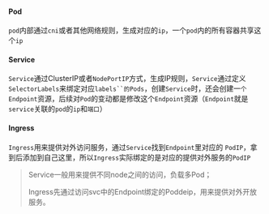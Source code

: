 #### Pod

`pod`内部通过`cni`或者其他网络规则，生成对应的`ip`，一个`pod`内的所有容器共享这个`ip`



#### Service

`Service`通过ClusterIP或者`NodePortIP`方式，生成IP规则，`Service`通过定义`SelectorLabels`来绑定对应`labels``的Pods`，创建`Service`时，还会创建一`个Endpoint`资源，后续对`Pod`的变动都是修改这个`Endpoint`资源（`Endpoint`就是`service`关联的`pod`的`ip`和`端口`）



#### Ingress

`Ingress`用来提供对外访问服务，通过`Service`找到`Endpoint`里对应的 `PodIP`，拿到后添加到自己这里，所以`Ingress`实际绑定的是对应的提供对外服务的`PodIP`





> Service一般用来提供不同node之间的访问，负载多Pod；
>
> Ingress先通过访问svc中的Endpoint绑定的Poddeip，用来提供对外开放服务。